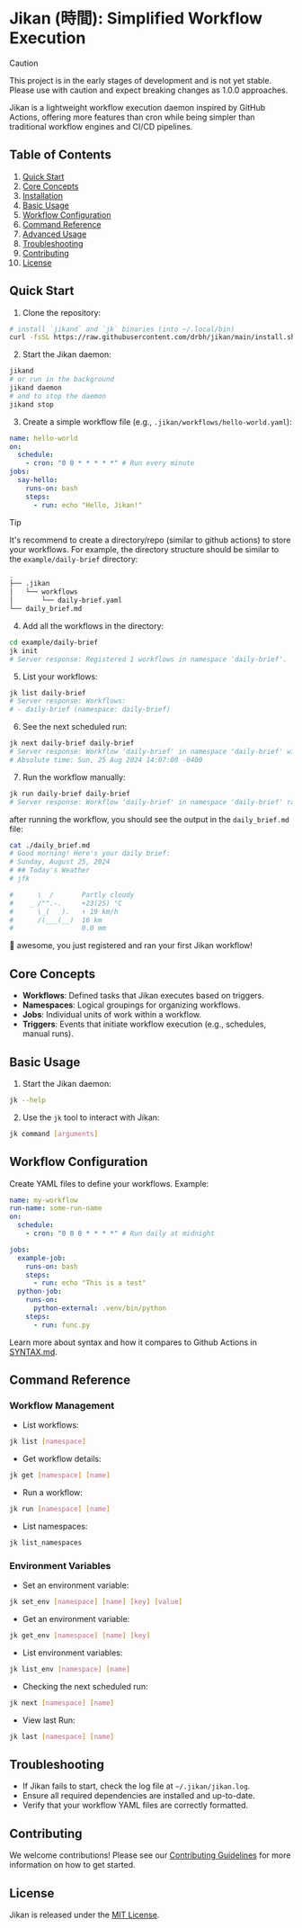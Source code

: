 # Jikan (時間): Simplified Workflow Execution

> [!CAUTION]
> This project is in the early stages of development and is not yet stable. Please use with caution and expect breaking changes as 1.0.0 approaches.

Jikan is a lightweight workflow execution daemon inspired by GitHub Actions, offering more features than cron while being simpler than traditional workflow engines and CI/CD pipelines.

## Table of Contents

1. [Quick Start](#quick-start)
2. [Core Concepts](#core-concepts)
3. [Installation](#installation)
4. [Basic Usage](#basic-usage)
5. [Workflow Configuration](#workflow-configuration)
6. [Command Reference](#command-reference)
7. [Advanced Usage](#advanced-usage)
8. [Troubleshooting](#troubleshooting)
9. [Contributing](#contributing)
10. [License](#license)

## Quick Start

1. Clone the repository:

```bash
# install `jikand` and `jk` binaries (into ~/.local/bin)
curl -fsSL https://raw.githubusercontent.com/drbh/jikan/main/install.sh | sh
```

2. Start the Jikan daemon:

```bash
jikand
# or run in the background
jikand daemon
# and to stop the daemon
jikand stop
```

3. Create a simple workflow file (e.g., `.jikan/workflows/hello-world.yaml`):

```yaml
name: hello-world
on:
  schedule:
    - cron: "0 0 * * * * *" # Run every minute
jobs:
  say-hello:
    runs-on: bash
    steps:
      - run: echo "Hello, Jikan!"
```

> [!TIP]
> It's recommend to create a directory/repo (similar to github actions) to store your workflows. For example, the directory structure should be similar to the `example/daily-brief` directory:

```bash
.
├── .jikan
│   └── workflows
│       └── daily-brief.yaml
└── daily_brief.md
```

4. Add all the workflows in the directory:

```bash
cd example/daily-brief
jk init
# Server response: Registered 1 workflows in namespace 'daily-brief'.
```

5. List your workflows:

```bash
jk list daily-brief
# Server response: Workflows:
# - daily-brief (namespace: daily-brief)
```

6. See the next scheduled run:

```bash
jk next daily-brief daily-brief
# Server response: Workflow 'daily-brief' in namespace 'daily-brief' will run in 1239 seconds.
# Absolute time: Sun, 25 Aug 2024 14:07:00 -0400
```

7. Run the workflow manually:

```bash
jk run daily-brief daily-brief
# Server response: Workflow 'daily-brief' in namespace 'daily-brief' ran successfully.
```

after running the workflow, you should see the output in the `daily_brief.md` file:

```bash
cat ./daily_brief.md
# Good morning! Here's your daily brief:
# Sunday, August 25, 2024
# ## Today's Weather
# jfk

#      \  /       Partly cloudy
#    _ /"".-.     +23(25) °C
#      \_(   ).   ↑ 19 km/h
#      /(___(__)  16 km
#                 0.0 mm
```

🙌 awesome, you just registered and ran your first Jikan workflow!

## Core Concepts

- **Workflows**: Defined tasks that Jikan executes based on triggers.
- **Namespaces**: Logical groupings for organizing workflows.
- **Jobs**: Individual units of work within a workflow.
- **Triggers**: Events that initiate workflow execution (e.g., schedules, manual runs).

## Basic Usage

1. Start the Jikan daemon:

```bash
jk --help
```

2. Use the `jk` tool to interact with Jikan:

```bash
jk command [arguments]
```

## Workflow Configuration

Create YAML files to define your workflows. Example:

```yaml
name: my-workflow
run-name: some-run-name
on:
  schedule:
    - cron: "0 0 0 * * * *" # Run daily at midnight

jobs:
  example-job:
    runs-on: bash
    steps:
      - run: echo "This is a test"
  python-job:
    runs-on:
      python-external: .venv/bin/python
    steps:
      - run: func.py
```

Learn more about syntax and how it compares to Github Actions in [SYNTAX.md](SYNTAX.md).

## Command Reference

### Workflow Management

- List workflows:

```bash
jk list [namespace]
```

- Get workflow details:

```bash
jk get [namespace] [name]
```

- Run a workflow:

```bash
jk run [namespace] [name]
```

- List namespaces:

```bash
jk list_namespaces
```

### Environment Variables

- Set an environment variable:

```bash
jk set_env [namespace] [name] [key] [value]
```

- Get an environment variable:

```bash
jk get_env [namespace] [name] [key]
```

- List environment variables:

```bash
jk list_env [namespace] [name]
```

- Checking the next scheduled run:

```bash
jk next [namespace] [name]
```

- View last Run:

```bash
jk last [namespace] [name]
```

## Troubleshooting

- If Jikan fails to start, check the log file at `~/.jikan/jikan.log`.
- Ensure all required dependencies are installed and up-to-date.
- Verify that your workflow YAML files are correctly formatted.

## Contributing

We welcome contributions! Please see our [Contributing Guidelines](CONTRIBUTING.md) for more information on how to get started.

## License

Jikan is released under the [MIT License](LICENSE).
